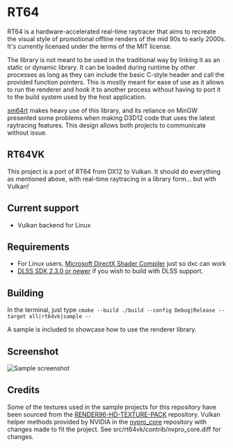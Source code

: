 # RT64

RT64 is a hardware-accelerated real-time raytracer that aims to recreate the visual style of promotional offline renders of the mid 90s to early 2000s. It's currently licensed under the terms of the MIT license.

The library is not meant to be used in the traditional way by linking it as an static or dynamic library. It can be loaded during runtime by other processes as long as they can include the basic C-style header and call the provided function pointers. This is mostly meant for ease of use as it allows to run the renderer and hook it to another process without having to port it to the build system used by the host application.

[sm64rt](https://github.com/DarioSamo/sm64rt) makes heavy use of this library, and its reliance on MinGW presented some problems when making D3D12 code that uses the latest raytracing features. This design allows both projects to communicate without issue.

## RT64VK

This project is a port of RT64 from DX12 to Vulkan. It should do everything as mentioned above, with real-time raytracing in a library form... but with Vulkan!

<!-- ## Status
[![Build status](https://ci.appveyor.com/api/projects/status/biwo1tfvg2cndapi?svg=true)](https://ci.appveyor.com/project/DarioSamo/rt64) -->

## Current support
* Vulkan backend for Linux

## Requirements
* For Linux users, [Microsoft DirectX Shader Compiler](https://github.com/microsoft/DirectXShaderCompiler) just so dxc can work
* [DLSS SDK 2.3.0 or newer](https://developer.nvidia.com/dlss) if you wish to build with DLSS support.

## Building
In the terminal, just type `cmake --build ./build --config Debug|Release --target all|rt64vk|sample --`

A sample is included to showcase how to use the renderer library.

## Screenshot
![Sample screenshot](/images/screen1.jpg?raw=true)

## Credits
Some of the textures used in the sample projects for this repository have been sourced from the [RENDER96-HD-TEXTURE-PACK](https://github.com/pokeheadroom/RENDER96-HD-TEXTURE-PACK) repository.
Vulkan helper methods provided by NVIDIA in the [nvpro_core](https://github.com/nvpro-samples/nvpro_core) repository with changes made to fit the project. See src/rt64vk/contrib/nvpro_core.diff for changes. 
